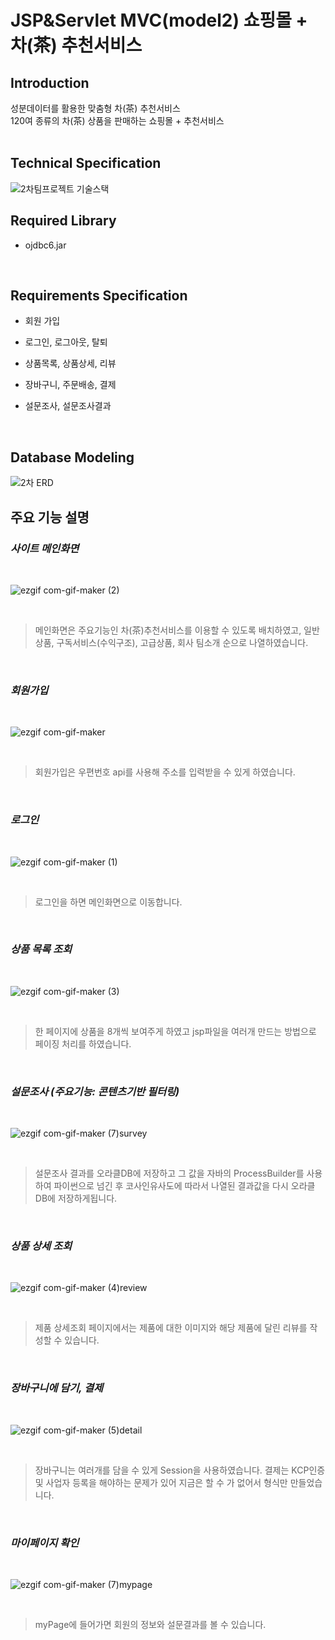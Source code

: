 # JSP&Servlet MVC(model2) 쇼핑몰 + 차(茶) 추천서비스

## Introduction
성분데이터를 활용한 맞춤형 차(茶) 추천서비스
<br>
120여 종류의 차(茶) 상품을 판매하는 쇼핑몰 + 추천서비스
<br><br>


## Technical Specification
![2차팀프로젝트 기술스택](https://user-images.githubusercontent.com/67885590/101494285-7845dc80-39aa-11eb-89f4-c9b2014ab7d0.PNG)
<br>


## Required Library
- ojdbc6.jar
<br>

## Requirements Specification
- 회원 가입

- 로그인, 로그아웃, 탈퇴

- 상품목록, 상품상세, 리뷰

- 장바구니, 주문배송, 결제

- 설문조사, 설문조사결과
<br>

## Database Modeling
![2차 ERD](https://user-images.githubusercontent.com/67885590/101495689-2aca6f00-39ac-11eb-81ae-c3f72170cc60.PNG)
<br>


## 주요 기능 설명
### ***사이트 메인화면***
<br>

![ezgif com-gif-maker (2)](https://user-images.githubusercontent.com/67885590/101592851-4415fe80-3a32-11eb-9784-8183dbdd1e0b.gif)

<br>

> 메인화면은 주요기능인 차(茶)추천서비스를 이용할 수 있도록 배치하였고, 일반상품, 구독서비스(수익구조), 고급상품, 회사 팀소개 순으로 나열하였습니다.

<br>


### ***회원가입***
<br>

![ezgif com-gif-maker](https://user-images.githubusercontent.com/67885590/101592896-5c861900-3a32-11eb-9c84-ad15310f0269.gif)

<br>

> 회원가입은 우편번호 api를 사용해 주소를 입력받을 수 있게 하였습니다.

<br>

### ***로그인***
<br>

![ezgif com-gif-maker (1)](https://user-images.githubusercontent.com/67885590/101592981-87706d00-3a32-11eb-9a9f-c3f079c7ee38.gif)

<br>

> 로그인을 하면 메인화면으로 이동합니다.

<br>

### ***상품 목록 조회***
<br>

![ezgif com-gif-maker (3)](https://user-images.githubusercontent.com/67885590/101592989-8d664e00-3a32-11eb-9df5-7a602f333bc9.gif)

<br>

> 한 페이지에 상품을 8개씩 보여주게 하였고 jsp파일을 여러개 만드는 방법으로 페이징 처리를 하였습니다.

<br>

### ***설문조사 (주요기능: 콘텐츠기반 필터링)***
<br>

![ezgif com-gif-maker (7)survey](https://user-images.githubusercontent.com/67885590/101596160-f603f980-3a37-11eb-959c-c4872ad68c55.gif)

<br>

> 설문조사 결과를 오라클DB에 저장하고 그 값을 자바의 ProcessBuilder를 사용하여 파이썬으로 넘긴 후 코사인유사도에 따라서 나열된 결과값을 다시 오라클DB에 저장하게됩니다.

<br>

### ***상품 상세 조회***
<br>

![ezgif com-gif-maker (4)review](https://user-images.githubusercontent.com/67885590/101596226-0d42e700-3a38-11eb-86f1-50ce3cca005a.gif)

<br>

> 제품 상세조회 페이지에서는 제품에 대한 이미지와 해당 제품에 달린 리뷰를 작성할 수 있습니다.

<br>

### ***장바구니에 담기, 결제***
<br>

![ezgif com-gif-maker (5)detail](https://user-images.githubusercontent.com/67885590/101599816-bcce8800-3a3d-11eb-946f-01c343738011.gif)

<br>

> 장바구니는 여러개를 담을 수 있게 Session을 사용하였습니다. 결제는 KCP인증 및 사업자 등록을 해야하는 문제가 있어 지금은 할 수 가 없어서 형식만 만들었습니다.

<br>

### ***마이페이지 확인***
<br>

![ezgif com-gif-maker (7)mypage](https://user-images.githubusercontent.com/67885590/101599839-c526c300-3a3d-11eb-9bac-c28fd807c6ea.gif)

<br>

> myPage에 들어가면 회원의 정보와 설문결과를 볼 수 있습니다.

<br>
